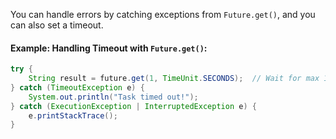 You can handle errors by catching exceptions from `Future.get()`, and you can also set a timeout.

#### Example: Handling Timeout with `Future.get()`:

```java
try {
    String result = future.get(1, TimeUnit.SECONDS);  // Wait for max 1 second
} catch (TimeoutException e) {
    System.out.println("Task timed out!");
} catch (ExecutionException | InterruptedException e) {
    e.printStackTrace();
}
```

